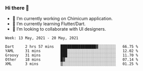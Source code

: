 ### Hi there 👋

<!--
**devcat37/devcat37** is a ✨ _special_ ✨ repository because its `README.md` (this file) appears on your GitHub profile.-->


- 🔭 I’m currently working on Chimicum application.
- 🌱 I’m currently learning Flutter/Dart.
- 👯 I’m looking to collaborate with UI designers.
<!-- - 🤔 I’m looking for help with ... -->

<!--START_SECTION:waka-->
```text
Week: 13 May, 2021 - 20 May, 2021

Dart     2 hrs 57 mins   ████████████████▓░░░░░░░░   66.75 % 
YAML     31 mins         ███░░░░░░░░░░░░░░░░░░░░░░   12.02 % 
Groovy   31 mins         ███░░░░░░░░░░░░░░░░░░░░░░   11.70 % 
Other    18 mins         █▓░░░░░░░░░░░░░░░░░░░░░░░   07.14 % 
XML      3 mins          ▒░░░░░░░░░░░░░░░░░░░░░░░░   01.25 % 
```
<!--END_SECTION:waka-->
